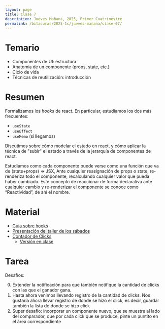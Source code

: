 ```yaml
---
layout: page
title: Clase 7
description: Jueves Mañana, 2025, Primer Cuatrimestre
permalink: /bitacoras/2025-1c/jueves-manana/clase-07/
---
```


# Temario

* Componentes de UI: estructura
* Anatomía de un componente (props, state, etc.)
* Ciclo de vida
* Técnicas de reutilización: introducción

# Resumen

Formalizamos los _hooks_ de react. En particular, estudiamos los dos más frecuentes:
  * `useState`
  * `useEffect`
  * `useMemo` (si llegamos)

Discutimos sobre cómo modelar el estado en react, y cómo aplicar la técnica de "subir" el estado a través de la jerarquía de componentes de react.

Estudiamos como cada componente puede verse como una función que va de (state+props) => JSX, Ante cualquier reasignación de props o state, re-renderiza todo el componente, recalculando cualquier valor que pueda haber cambiado. Este concepto de reaccionar de forma declarativa ante cualquier cambio y re-renderizar el componente se conoce como “Reactividad”, de ahí el nombre.

# Material

 * [Guía sobre hooks](https://hooks-guide.netlify.app/)
 * [Presentación del taller de los sábados](https://docs.google.com/presentation/d/1Cq-ElvtfndlUxnMjJNhVjPr3uApaSCMmslSTlkGhEBI/edit?slide=id.p1#slide=id.p1)
 * [Contador de Clicks](https://github.com/ddso-utn/contador-clicks)
    * [Versión en clase](https://github.com/ddso-utn/contador-clicks/tree/en-clase)

# Tarea

Desafíos:

0. Extender la notificación para que también notifique la cantidad de clicks con las que el ganador gana.
1. Hasta ahora venimos llevando registro de la cantidad de clicks.
   Nos gustaría ahora llevar registro de donde se hizo el click, es decir, guardar también la lista de donde se hizo click
2. Super desafio: incorporar un componente nuevo, que se muestre al lado del comparador,
   que por cada click que se produce, pinte un puntito en el área correspondiente
